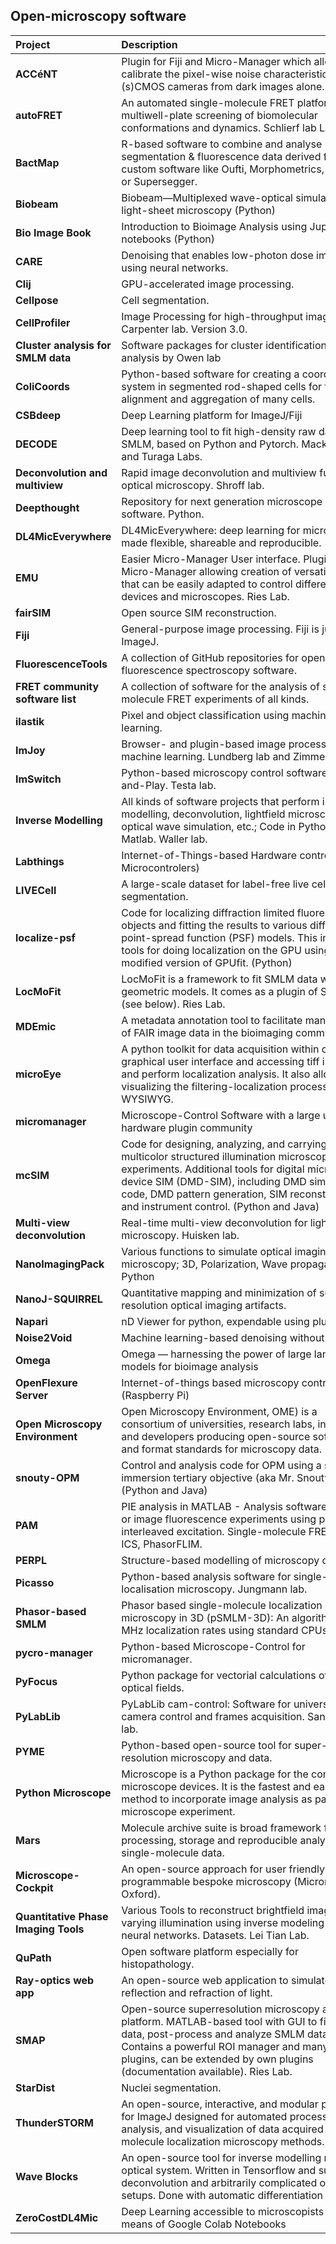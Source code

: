 ## Open-microscopy software

| <div style="width:150px">Project</div>  | <div style="width:400px">Description</div> | <div style="width:150px">Resources</div> |
| :---| :--- | :---
| **ACCéNT** | Plugin for Fiji and Micro-Manager which allows to calibrate the pixel-wise noise characteristics of (s)CMOS cameras from dark images alone. Ries Lab. | [Diekmann2021](https://www.biorxiv.org/lookup/doi/10.1101/2021.04.16.440125), [GitHub](https://github.com/ries-lab/Accent)
| **autoFRET** | An automated single-molecule FRET platform for multiwell-plate screening of biomolecular conformations and dynamics. Schlierf lab Lab.| [Hartmann2023](https://www.biorxiv.org/content/10.1101/2023.02.28.530427v1), [GitHub](https://github.com/SchlierfLAB/autoFRET)
| **BactMap** |R-based software to combine and analyse segmentation & fluorescence data derived from custom software like Oufti, Morphometrics, MicrobeJ or Supersegger. | [Raaphorst2019](https://doi.org/10.1111/mmi.14417), [GitHub](https://github.com/veeninglab/bactmap)
| **Biobeam** | Biobeam—Multiplexed wave-optical simulations of light-sheet microscopy (Python)| [Weigert2018](https://doi.org/10.1371/journal.pcbi.1006079). [GitHub](https://maweigert.github.io/biobeam)
| **Bio Image Book** | Introduction to Bioimage Analysis using Jupyter notebooks (Python) | [Bankhead2022/GitHub](https://bioimagebook.github.io/README.html?s=09)
| **CARE** |Denoising that enables low-photon dose imaging using neural networks. | [Weigert2018](https://doi.org/10.1038/s41592-018-0216-7). [GitHub](https://github.com/CSBDeep/CSBDeep)
| **Clij** | GPU-accelerated image processing.|[Haase2020](https://www.nature.com/articles/s41592-019-0650-1) [GitHub](https://clij.github.io/)
| **Cellpose** | Cell segmentation.  |[Stringer2021](https://doi.org/10.1038/s41592-020-01018-x), [GitHub](https://github.com/MouseLand/cellpose)
| **CellProfiler** | Image Processing for high-throughput imaging. Carpenter lab. Version 3.0.| [Website](https://cellprofiler.org/) | [McQuin2018](https://doi.org/10.1371/journal.pbio.2005970)
| **Cluster analysis for SMLM data** | Software packages for cluster identification and analysis by Owen lab | [Rubin-Delanchy2015](https://doi.org/10.1038/nmeth.3612)
| **ColiCoords** | Python-based software for creating a coordinate system in segmented rod-shaped cells for the alignment and aggregation of many cells. | [Smit2019](https://doi.org/10.1371/journal.pone.0217524), [GitHub](https://github.com/Jhsmit/ColiCoords)
| **CSBdeep** | Deep Learning platform for ImageJ/Fiji| [Website](https://csbdeep.bioimagecomputing.com/)
| **DECODE** | Deep learning tool to fit high-density raw data in SMLM, based on Python and Pytorch. Macke, Ries and Turaga Labs. | [Speiser2021](https://doi.org/10.1038/s41592-021-01236-x), [GitHub](https://github.com/TuragaLab/DECODE)
| **Deconvolution and multiview** | Rapid image deconvolution and multiview fusion for optical microscopy. Shroff lab.| [Guo2020](https://doi.org/10.1038/s41587-020-0560-x), [GitHub](https://github.com/eguomin/regDeconProject)
| **Deepthought** | Repository for next generation microscope control software. Python.| [IntroVideo](https://drive.google.com/file/d/15RvyOEwZUGBE7swK23ZoiakrvKjhdWhp/view), [GitHub](https://github.com/ndsystems/deepthought)
| **DL4MicEverywhere** | DL4MicEverywhere: deep learning for microscopy made flexible, shareable and reproducible.| [Hidalgo-Cenalmor2024](https://doi.org/10.1038/s41592-024-02295-6), [GitHub](https://github.com/HenriquesLab/DL4MicEverywhere)
| **EMU** | Easier Micro-Manager User interface. Plugin for Micro-Manager allowing creation of versatile GUIs that can be easily adapted to control different devices and microscopes. Ries Lab. | [Deschamps2020](https://bmcbioinformatics.biomedcentral.com/articles/10.1186/s12859-020-03727-8), [GitHub](https://github.com/jdeschamps/EMU)
| **fairSIM** | Open source SIM reconstruction. | [Website](https://www.fairsim.org/), [Müller2016](https://doi.org/10.1038/ncomms10980), [GitHub](https://github.com/fairSIM/fairSIM)
| **Fiji** | General-purpose image processing. Fiji is just ImageJ. |[Schindelin2012](https://doi.org/10.1038/nmeth.2019), [Website](https://fiji.sc/)
| **FluorescenceTools** | A collection of GitHub repositories for open source fluorescence spectroscopy software. | [Website](https://github.com/Fluorescence-Tools)
| **FRET community software list** | A collection of software for the analysis of single-molecule FRET experiments of all kinds. | [Website](https://www.fret.community/software/)
| **ilastik** | Pixel and object classification using machine learning.  |[Berg2019](https://doi.org/10.1038/s41592-019-0582-9), [Website](https://www.ilastik.org/), [GitHub](https://github.com/ilastik/ilastik)
| **ImJoy** | Browser- and plugin-based image processing and machine learning. Lundberg lab and Zimmer lab. | [Ouyang2019](https://doi.org/10.1038/s41592-019-0627-0), [Website](http://imjjoy.io/)
| **ImSwitch**  | Python-based microscopy control software, Plug-and-Play. Testa lab.| [CasasMoreno2021](https://doi.org/10.21105/joss.03394), [GitHub](https://github.com/kasasxav/ImSwitch)
| **Inverse Modelling** | All kinds of software projects that perform inverse modelling, deconvolution, lightfield microscopy, optical wave simulation, etc.; Code in Python, Matlab. Waller lab. |[GitHub](https://github.com/Waller-Lab)
| **Labthings** | Internet-of-Things-based Hardware control (e.g. Microcontrolers) | [GitHub](https://github.com/labthings/python-labthings)|
| **LIVECell** | A large-scale dataset for label-free live cell segmentation. | [Edlund2021](https://doi.org/10.1038/s41592-021-01249-6)
| **localize-psf** | Code for localizing diffraction limited fluorescent objects and fitting the results to various different point-spread function (PSF) models. This includes tools for doing localization on the GPU using a modified version of GPUfit. (Python) | [GitHub](https://github.com/QI2lab/localize-psf)
| **LocMoFit** | LocMoFit is a framework to fit SMLM data with geometric models. It comes as a plugin of SMAP (see below). Ries Lab. | [Wu2021](https://www.biorxiv.org/lookup/doi/10.1101/2021.08.30.456756), [GitHub](https://github.com/jries/SMAP)
| **MDEmic** | A metadata annotation tool to facilitate management of FAIR image data in the bioimaging community. |[Kunis2021](https://doi.org/10.1038/s41592-021-01288-z), [GitHub](https://github.com/ome/omero-insight)|
| **microEye** | A python toolkit for data acquisition within one graphical user interface and accessing tiff images and perform localization analysis. It also allows for visualizing the filtering-localization process WYSIWYG. | [GitHub](https://github.com/samhitech/microEye)|
| **micromanager** | Microscope-Control Software with a large user and hardware plugin community |[Edelstein2010]( https://doi.org/10.1002/0471142727.mb1420s92), [Website](https://micro-manager.org/)
| **mcSIM** | Code for designing, analyzing, and carrying out multicolor structured illumination microscopy experiments. Additional tools for digital micromirror device SIM (DMD-SIM), including DMD simulation code, DMD pattern generation, SIM reconstruction and instrument control. (Python and Java) |[Brown2021](https://doi.org/10.1364/BOE.422703), [GitHub](https://github.com/QI2lab/mcSIM)
| **Multi-view deconvolution** | Real-time multi-view deconvolution for lightsheet microscopy. Huisken lab. | [Schmid2015](https://doi.org/10.1093/bioinformatics/btv387) |
| **NanoImagingPack** | Various functions to simulate optical imaging in microscopy; 3D, Polarization, Wave propagation, etc. Python|[GitLab](https://gitlab.com/bionanoimaging/nanoimagingpack)
| **NanoJ-SQUIRREL** | Quantitative mapping and minimization of super-resolution optical imaging artifacts. |[Culley2018](https://doi.org/10.1038/nmeth.4605), [GitHub](https://github.com/superresolusian/NanoJ-SQUIRREL)
| **Napari** | nD Viewer for python, expendable using plugins | [Website](https://napari.org/), [GitHub](https://github.com/napari/napari)
| **Noise2Void** | Machine learning-based denoising without datasets. | [Krull2019](http://arxiv.org/abs/1811.10980), [GitHub](https://github.com/juglab/n2v)
| **Omega** | Omega — harnessing the power of large language models for bioimage analysis | [Royer2024](https://doi.org/10.1038/s41592-024-02310-w), [GitHub](https://github.com/royerlab/napari-chatgpt)
| **OpenFlexure Server** | Internet-of-things based microscopy control (Raspberry Pi) | [Website](http://openflexure.org/), [GitLab](https://gitlab.com/openflexure/openflexure-microscope-server) |
| **Open Microscopy Environment** | Open Microscopy Environment, OME) is a consortium of universities, research labs, industry and developers producing open-source software and format standards for microscopy data. | [Website](https://www.openmicroscopy.org/) |
| **snouty-OPM** | Control and analysis code for OPM using a solid immersion tertiary objective (aka Mr. Snouty). (Python and Java) | [Sapoznik2020] (https://elifesciences.org/articles/57681) | [GitHub](https://github.com/QI2lab/OPM) |
| **PAM** | PIE analysis in MATLAB - Analysis software for point or image fluorescence experiments using pulsed-interleaved excitation. Single-molecule FRET, FCS, ICS, PhasorFLIM. | [Schrimpf2018](https://doi.org/10.1016/j.bpj.2018.02.035), [Website](https://gitlab.com/PAM-PIE/PAM)
| **PERPL** | Structure-based modelling of microscopy data |[Curd2021](https://pubs.acs.org/doi/abs/10.1021/acs.nanolett.0c03332), [BitBucket](https://bitbucket.org/apcurd/perpl-python3/src/master/)
| **Picasso** | Python-based analysis software for single-molecule localisation microscopy. Jungmann lab. |[SchnitzbauerStrauss2017](https://doi.org/10.1038/nprot.2017.024), [GitHub](https://github.com/jungmannlab/picasso)
| **Phasor-based SMLM** |Phasor based single-molecule localization microscopy in 3D (pSMLM-3D): An algorithm for MHz localization rates using standard CPUs |[Martens2017](https://doi.org/10.1063/1.5005899), [GitHub](https://github.com/kjamartens/thunderstorm)
| **pycro-manager** |Python-based Microscope-Control for micromanager. |[Pinkard2021](https://doi.org/10.1038/s41592-021-01087-6), [GitHub](https://github.com/micro-manager/pycro-manager)
| **PyFocus** |Python package for vectorial calculations of focused optical fields. |[Caprile2021](https://arxiv.org/abs/2110.00160), [GitHub](https://github.com/fcaprile/PyFocus)
| **PyLabLib** |PyLabLib cam-control: Software for universal camera control and frames acquisition. Sandoghdar lab.| [GitHub](https://github.com/SandoghdarLab/pyLabLib-cam-control)
| **PYME** |Python-based open-source tool for super-resolution microscopy and data. |[Marin2021](https://doi.org/10.1038/s41592-021-01165-9), [GitHub](https://github.com/python-microscopy/python-microscopy)
| **Python Microscope** |Microscope is a Python package for the control of microscope devices. It is the fastest and easiest method to incorporate image analysis as part of a microscope experiment. |[Website](https://www.micron.ox.ac.uk/software/microscope/cite.html)
| **Mars**  |Molecule archive suite is broad framework for image processing, storage and reproducible analysis of single-molecule data.| [Website](https://duderstadt-lab.github.io/mars-docs/), [GitHub](https://github.com/duderstadt-lab)
| **Microscope-Cockpit**  |An open-source approach for user friendly fully programmable bespoke microscopy (Micron, Oxford).| [Website](https://micronoxford.com/python-microscope-cockpit), [GitHub](https://github.com/MicronOxford)
| **Quantitative Phase Imaging Tools** | Various Tools to reconstruct brightfield images under varying illumination using inverse modeling and neural networks. Datasets. Lei Tian Lab. |[Website](https://sites.bu.edu/tianlab/open-source/), [GitHub](https://github.com/bu-cisl )
| **QuPath** | Open software platform especially for histopathology. |[Bankhead2017](https://doi.org/10.1038/s41598-017-17204-5), [GitHub](https://qupath.github.io/),  
| **Ray-optics web app** | An open-source web application to simulate reflection and refraction of light. | [GitHub/Website](https://ricktu288.github.io/ray-optics/)
| **SMAP** | Open-source superresolution microscopy analysis platform. MATLAB-based tool with GUI to fit raw data, post-process and analyze SMLM data. Contains a powerful ROI manager and many other plugins, can be extended by own plugins (documentation available). Ries Lab. | [Ries2020](https://www.nature.com/articles/s41592-020-0938-1), [GitHub](https://github.com/jries/SMAP)
| **StarDist**  | Nuclei segmentation. | [Weigert2019](http://arxiv.org/abs/1908.03636), [GitHub](https://github.com/stardist/stardist)
| **ThunderSTORM** |An open-source, interactive, and modular plug-in for ImageJ designed for automated processing, analysis, and visualization of data acquired by single molecule localization microscopy methods. |[Ovesný2014](https://doi.org/10.1093/bioinformatics/btu202), [GitHub](http://zitmen.github.io/thunderstorm/)
| **Wave Blocks** |An open-source tool for inverse modelling modular optical system. Written in Tensorflow and supports deconvolution and arbitrarily complicated optical setups. Done with automatic differentiation | [GitHub](https://github.com/pvjosue/WaveBlocks)
| **ZeroCostDL4Mic**  | Deep Learning accessible to microscopists by means of Google Colab Notebooks |[Chamier2021](https://doi.org/10.1038/s41467-021-22518-0),  [GitHub](https://github.com/HenriquesLab/ZeroCostDL4Mic)
